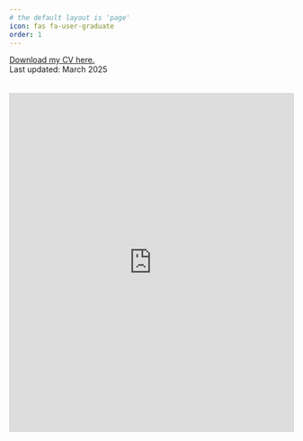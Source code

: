 ```yaml
---
# the default layout is 'page'
icon: fas fa-user-graduate
order: 1
---
```

<style>
    iframe {
      border: 1px solid #ccc;
      margin-top: 20px;
    }
</style>
[Download my CV here.](https://xudong-zhu01.github.io/documents/cv-xudong-zhu.pdf)<br>
Last updated: March 2025
<body>
<!-- 引入 PDF.js 的 viewer -->
<iframe src="https://mozilla.github.io/pdf.js/web/viewer.html?file=https://xudong-zhu01.github.io/documents/cv-xudong-zhu.pdf" width="100%" height="600px"></iframe>
</body>

